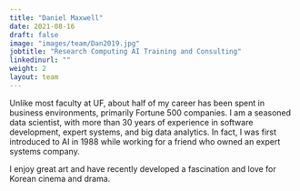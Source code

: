 ```yaml
---
title: "Daniel Maxwell"
date: 2021-08-16
draft: false
image: "images/team/Dan2019.jpg"
jobtitle: "Research Computing AI Training and Consulting"
linkedinurl: ""
weight: 2
layout: team
---
```


Unlike most faculty at UF, about half of my career has been spent in business environments, primarily Fortune 500 companies.   I am a seasoned data scientist, with more than 30 years of experience in software development, expert systems, and big data analytics.  In fact, I was first introduced to AI in 1988 while working for a friend who owned an expert systems company.  

I enjoy great art and have recently developed a fascination and love for Korean cinema and drama.